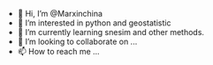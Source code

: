 - 👋 Hi, I’m @Marxinchina
- 👀 I’m interested in python and geostatistic
- 🌱 I’m currently learning snesim and other methods.
- 💞️ I’m looking to collaborate on ...
- 📫 How to reach me ...

<!---
Marxinchina/Marxinchina is a ✨ special ✨ repository because its `README.md` (this file) appears on your GitHub profile.
You can click the Preview link to take a look at your changes.
--->
